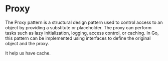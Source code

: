 # Proxy

The Proxy pattern is a structural design pattern used to control access to an object by providing a substitute or placeholder. The proxy can perform tasks such as lazy initialization, logging, access control, or caching. In Go, this pattern can be implemented using interfaces to define the original object and the proxy.


It help us have cache.